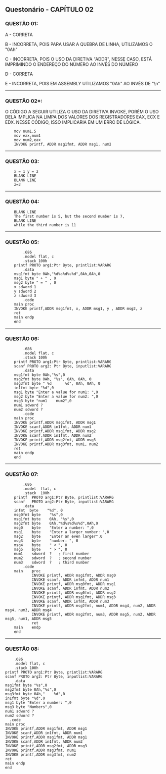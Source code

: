 Questonário - CAPÍTULO 02
------
### QUESTÃO 01:

A - CORRETA


B - INCORRETA, POIS PARA USAR A QUEBRA DE LINHA, UTILIZAMOS O "0Ah"

        
C - INCORRETA, POIS O USO DA DIRETIVA "ADDR", NESSE CASO, ESTÁ IMPRIMINDO O ENDEREÇO DO NÚMERO AO INVÉS DO NÚMERO


D - CORRETA


E - INCORRETA, POIS EM ASSEMBLY UTILIZAMOS "0Ah" AO INVÉS DE "\n"


------
### QUESTÃO 02*:

O CÓDIGO A SEGUIR UTILIZA O USO DA DIRETIVA INVOKE, PORÉM O USO DELA IMPLICA NA LIMPA DOS VALORES DOS REGISTRADORES EAX, ECX E EDX. NESSE CÓDIGO, ISSO IMPLICARIA EM UM ERRO DE LÓGICA.

        mov num1,5
        mov eax,num1
        mov num2,eax
        INVOKE printf, ADDR msg1fmt, ADDR msg1, num2


------
### QUESTÃO 03:

        x = 1 y = 2
        BLANK LINE
        BLANK LINE
        z=3
        

--------
### QUESTÃO 04:

        BLANK LINE
        The first number is 5, but the second number is 7,
        BLANK LINE
        while the third number is 11


--------
### QUESTÃO 05:
        

            .686
            .model flat, c
            .stack 100h
        printf PROTO arg1:Ptr Byte, printlist:VARARG
            .data
        msg1fmt byte 0Ah,"%d%s%d%s%d",0Ah,0Ah,0
        msg1 byte " + " , 0
        msg2 byte " = " , 0
        x sdword 1
        y sdword 2
        z sdword 3
            .code
        main proc
        INVOKE printf,ADDR msg1fmt, x, ADDR msg1, y , ADDR msg2, z
        ret
        main endp
        end


--------
### QUESTÃO 06:

            .686
            .model flat, c
            .stack 100h
        printf PROTO arg1:Ptr Byte, printlist:VARARG
        scanf PROTO arg2: Ptr Byte, inputlist:VARARG
            .data
        msg1fmt byte 0Ah,"%s",0
        msg2fmt byte 0Ah, "%s", 0Ah, 0Ah, 0
        msg3fmt byte " %d      %d", 0Ah, 0Ah, 0
        in1fmt byte "%d",0
        msg1 byte "Enter a value for num1: ",0
        msg2 byte "Enter a value for num2: ",0
        msg3 byte "num1    num2",0
        num1 sdword ?
        num2 sdword ?
            .code
        main proc
        INVOKE printf,ADDR msg1fmt, ADDR msg1
        INVOKE scanf,ADDR in1fmt, ADDR num1
        INVOKE printf,ADDR msg1fmt, ADDR msg2
        INVOKE scanf,ADDR in1fmt, ADDR num2
        INVOKE printf,ADDR msg2fmt, ADDR msg3
        INVOKE printf,ADDR msg3fmt, num1, num2
        ret
        main endp
        end        



---------
### QUESTÃO 07:


            .686
            .model  flat, c 
            .stack  100h
        printf  PROTO arg1:Ptr Byte, printlist:VARARG 
        scanf   PROTO arg2:Ptr Byte, inputlist:VARARG
            .data
        infmt  byte    "%d", 0
        msg0fmt byte    "%s",0
        msg1fmt byte    0Ah, "%s",0
        msg2fmt byte    0Ah,"%d%s%d%s%d",0Ah,0
        msg0    byte    "Enter a number: ",0
        msg1    byte    "Enter a larger number: ",0
        msg2    byte    "Enter an even larger",0
        msg3    byte    "number: ", 0
        msg4    byte    " < ", 0
        msg5    byte    " > ", 0
        num1    sdword  ?   ; first number
        num2    sdword  ?   ; second number
        num3    sdword  ?   ; third number
            .code
        main    proc
                INVOKE printf, ADDR msg1fmt, ADDR msg0
                INVOKE scanf, ADDR infmt, ADDR num1
                INVOKE printf, ADDR msg0fmt, ADDR msg1
                INVOKE scanf, ADDR infmt, ADDR num2
                INVOKE printf, ADDR msg0fmt, ADDR msg2
                INVOKE printf, ADDR msg1fmt, ADDR msg3
                INVOKE scanf, ADDR infmt, ADDR num3
                INVOKE printf, ADDR msg2fmt, num1, ADDR msg4, num2, ADDR msg4, num3, ADDR msg4
                INVOKE printf, ADDR msg2fmt, num3, ADDR msg5, num2, ADDR msg5, num1, ADDR msg5
                ret 
        main    endp
        end


---------
### QUESTÃO 08:


        .686
        .model flat, c
        .stack 100h
    printf PROTO arg1:Ptr Byte, printlist:VARARG
    scanf PROTO arg2: Ptr Byte, inputlist:VARARG
        .data
    msg1fmt byte "%s",0
    msg2fmt byte 0Ah,"%s",0
    msg3fmt byte 0Ah,"    %d",0
    in1fmt byte "%d",0
    msg1 byte "Enter a number: ",0
    msg3 byte "Numbers",0
    num1 sdword ?
    num2 sdword ?
      .code
    main proc
    INVOKE printf,ADDR msg1fmt, ADDR msg1
    INVOKE scanf,ADDR in1fmt, ADDR num1
    INVOKE printf,ADDR msg1fmt, ADDR msg1
    INVOKE scanf,ADDR in1fmt, ADDR num2
    INVOKE printf,ADDR msg2fmt, ADDR msg3
    INVOKE printf,ADDR msg3fmt, num1
    INVOKE printf,ADDR msg3fmt, num2
    ret
    main endp
    end 
